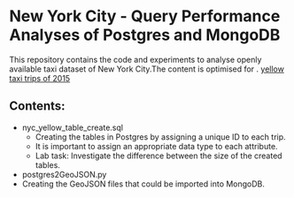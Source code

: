 # New York City - Query Performance Analyses of Postgres and MongoDB
This repository contains the code and experiments to analyse openly available taxi dataset of New York City.The content is optimised for .  [yellow taxi trips of 2015](https://www1.nyc.gov/site/tlc/about/tlc-trip-record-data.page)

## Contents:
* nyc_yellow_table_create.sql
  * Creating the tables in Postgres by assigning a unique ID to each trip. 
  * It is important to assign an appropriate data type to each attribute.
  * Lab task: Investigate the difference between the size of the created tables.  
* postgres2GeoJSON.py
 * Creating the GeoJSON files that could be imported into MongoDB.
  
